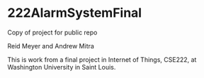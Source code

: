 # 222AlarmSystemFinal
Copy of project for public repo

Reid Meyer and Andrew Mitra

This is work from a final project in Internet of Things, CSE222, at Washington University in Saint Louis.
